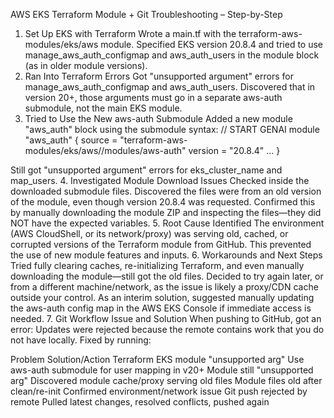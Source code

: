 AWS EKS Terraform Module + Git Troubleshooting – Step-by-Step
1. Set Up EKS with Terraform
Wrote a main.tf with the terraform-aws-modules/eks/aws module.
Specified EKS version 20.8.4 and tried to use manage_aws_auth_configmap and aws_auth_users in the module block (as in older module versions).
2. Ran Into Terraform Errors
Got "unsupported argument" errors for manage_aws_auth_configmap and aws_auth_users.
Discovered that in version 20+, those arguments must go in a separate aws-auth submodule, not the main EKS module.
3. Tried to Use the New aws-auth Submodule
Added a new module "aws_auth" block using the submodule syntax:
// START GENAI
module "aws_auth" {
  source  = "terraform-aws-modules/eks/aws//modules/aws-auth"
  version = "20.8.4"
  ...
}

Still got "unsupported argument" errors for eks_cluster_name and map_users.
4. Investigated Module Download Issues
Checked inside the downloaded submodule files.
Discovered the files were from an old version of the module, even though version 20.8.4 was requested.
Confirmed this by manually downloading the module ZIP and inspecting the files—they did NOT have the expected variables.
5. Root Cause Identified
The environment (AWS CloudShell, or its network/proxy) was serving old, cached, or corrupted versions of the Terraform module from GitHub.
This prevented the use of new module features and inputs.
6. Workarounds and Next Steps
Tried fully clearing caches, re-initializing Terraform, and even manually downloading the module—still got the old files.
Decided to try again later, or from a different machine/network, as the issue is likely a proxy/CDN cache outside your control.
As an interim solution, suggested manually updating the aws-auth config map in the AWS EKS Console if immediate access is needed.
7. Git Workflow Issue and Solution
When pushing to GitHub, got an error:
Updates were rejected because the remote contains work that you do not have locally.
Fixed by running:

Problem Solution/Action
Terraform EKS module "unsupported arg"  Use aws-auth submodule for user mapping in v20+
Module still "unsupported arg"  Discovered module cache/proxy serving old files
Module files old after clean/re-init    Confirmed environment/network issue
Git push rejected by remote Pulled latest changes, resolved conflicts, pushed again

